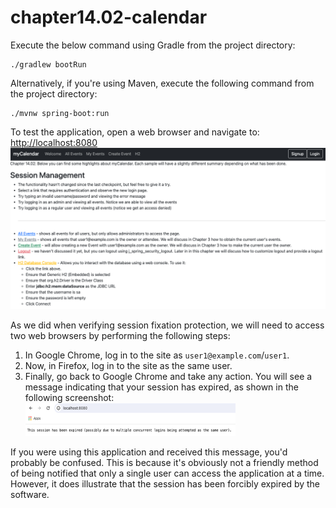 # chapter14.02-calendar #

Execute the below command using Gradle from the project directory:

```shell
./gradlew bootRun
```

Alternatively, if you're using Maven, execute the following command from the project directory:

```shell
./mvnw spring-boot:run
```

To test the application, open a web browser and navigate to:
[http://localhost:8080](http://localhost:8080)
![img.png](docs/img.png)

As we did when verifying session fixation protection, we will need to access two web browsers by performing the following steps:
1.	In Google Chrome, log in to the site as `user1@example.com`/`user1`.
2.	Now, in Firefox, log in to the site as the same user.
3.	Finally, go back to Google Chrome and take any action. You will see a message indicating that your session has expired, as shown in the following screenshot:
![img.png](docs/img_1.png)

If you were using this application and received this message, you'd probably be confused. 
This is because it's obviously not a friendly method of being notified that only a single user can access the application at a time. However, it does illustrate that the session has been forcibly expired by the software.


